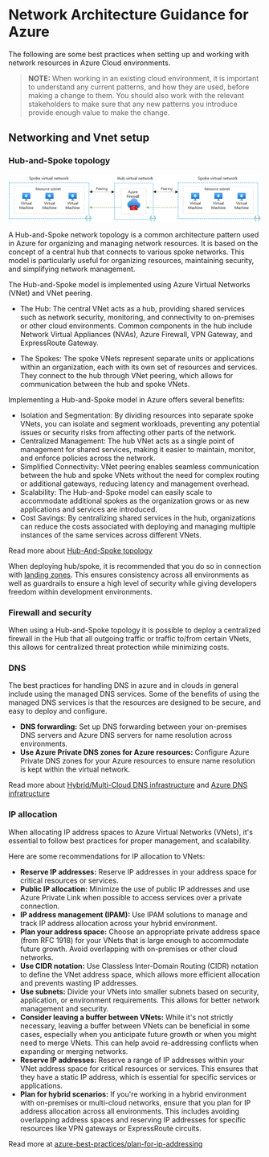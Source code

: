 # Network Architecture Guidance for Azure
The following are some best practices when setting up and working with network resources in Azure Cloud environments.

> **NOTE:** When working in an existing cloud environment, it is important to understand any current patterns, and how they are used, before making a change to them. You should also work with the relevant stakeholders to make sure that any new patterns you introduce provide enough value to make the change.

## Networking and Vnet setup

### Hub-and-Spoke topology

![image](images/spoke-spoke-routing.png)

A Hub-and-Spoke network topology is a common architecture pattern used in Azure for organizing and managing network resources. It is based on the concept of a central hub that connects to various spoke networks. This model is particularly useful for organizing resources, maintaining security, and simplifying network management.

The Hub-and-Spoke model is implemented using Azure Virtual Networks (VNet) and VNet peering.

* The Hub: The central VNet acts as a hub, providing shared services such as network security, monitoring, and connectivity to on-premises or other cloud environments. Common components in the hub include Network Virtual Appliances (NVAs), Azure Firewall, VPN Gateway, and ExpressRoute Gateway.

* The Spokes: The spoke VNets represent separate units or applications within an organization, each with its own set of resources and services. They connect to the hub through VNet peering, which allows for communication between the hub and spoke VNets.

Implementing a Hub-and-Spoke model in Azure offers several benefits:

* Isolation and Segmentation: By dividing resources into separate spoke VNets, you can isolate and segment workloads, preventing any potential issues or security risks from affecting other parts of the network.
* Centralized Management: The hub VNet acts as a single point of management for shared services, making it easier to maintain, monitor, and enforce policies across the network.
* Simplified Connectivity: VNet peering enables seamless communication between the hub and spoke VNets without the need for complex routing or additional gateways, reducing latency and management overhead.
* Scalability: The Hub-and-Spoke model can easily scale to accommodate additional spokes as the organization grows or as new applications and services are introduced.
* Cost Savings: By centralizing shared services in the hub, organizations can reduce the costs associated with deploying and managing multiple instances of the same services across different VNets.

Read more about [Hub-And-Spoke topology](https://learn.microsoft.com/en-us/azure/architecture/reference-architectures/hybrid-networking/hub-spoke?tabs=cli)

When deploying hub/spoke, it is recommended that you do so in connection with [landing zones](https://learn.microsoft.com/en-us/azure/cloud-adoption-framework/ready/landing-zone/). This ensures consistency across all environments as well as guardrails to ensure a high level of security while giving developers freedom within development environments.

### Firewall and security

When using a Hub-and-Spoke topology it is possible to deploy a centralized firewall in the Hub that all outgoing traffic or traffic to/from certain VNets, this allows for centralized threat protection while minimizing costs.

### DNS

The best practices for handling DNS in azure and in clouds in general include using the managed DNS services. Some of the benefits of using the managed DNS services is that the resources are designed to be secure, and easy to deploy and configure.

* **DNS forwarding:** Set up DNS forwarding between your on-premises DNS servers and Azure DNS servers for name resolution across environments.
* **Use Azure Private DNS zones for Azure resources:** Configure Azure Private DNS zones for your Azure resources to ensure name resolution is kept within the virtual network.

Read more about [Hybrid/Multi-Cloud DNS infrastructure](https://learn.microsoft.com/en-us/azure/architecture/hybrid/hybrid-dns-infra) and [Azure DNS infratructure](https://learn.microsoft.com/en-us/azure/dns/)

### IP allocation

When allocating IP address spaces to Azure Virtual Networks (VNets), it's essential to follow best practices for proper management, and scalability.

Here are some recommendations for IP allocation to VNets:

* **Reserve IP addresses:** Reserve IP addresses in your address space for critical resources or services.
* **Public IP allocation:** Minimize the use of public IP addresses and use Azure Private Link when possible to access services over a private connection.
* **IP address management (IPAM):** Use IPAM solutions to manage and track IP address allocation across your hybrid environment.
* **Plan your address space:** Choose an appropriate private address space (from RFC 1918) for your VNets that is large enough to accommodate future growth. Avoid overlapping with on-premises or other cloud networks.
* **Use CIDR notation:** Use Classless Inter-Domain Routing (CIDR) notation to define the VNet address space, which allows more efficient allocation and prevents wasting IP addresses.
* **Use subnets:** Divide your VNets into smaller subnets based on security, application, or environment requirements. This allows for better network management and security.
* **Consider leaving a buffer between VNets:** While it's not strictly necessary, leaving a buffer between VNets can be beneficial in some cases, especially when you anticipate future growth or when you might need to merge VNets. This can help avoid re-addressing conflicts when expanding or merging networks.
* **Reserve IP addresses:** Reserve a range of IP addresses within your VNet address space for critical resources or services. This ensures that they have a static IP address, which is essential for specific services or applications.
* **Plan for hybrid scenarios:** If you're working in a hybrid environment with on-premises or multi-cloud networks, ensure that you plan for IP address allocation across all environments. This includes avoiding overlapping address spaces and reserving IP addresses for specific resources like VPN gateways or ExpressRoute circuits.

Read more at [azure-best-practices/plan-for-ip-addressing](https://learn.microsoft.com/en-us/azure/cloud-adoption-framework/ready/azure-best-practices/plan-for-ip-addressing)